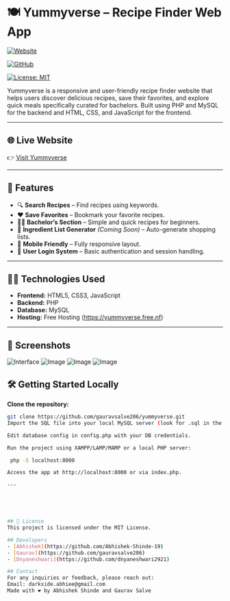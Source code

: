 # 🍽️ Yummyverse – Recipe Finder Web App

[![Website](https://img.shields.io/badge/Live%20Site-Yummyverse-green)](https://yummyverse.free.nf)

[![GitHub](https://img.shields.io/badge/GitHub-Repo-blue)](https://github.com/gauravsalve206/yummyverse)

[![License: MIT](https://img.shields.io/badge/License-MIT-yellow.svg)](LICENSE)

Yummyverse is a responsive and user-friendly recipe finder website that helps users discover delicious recipes, save their favorites, and explore quick meals specifically curated for bachelors. Built using PHP and MySQL for the backend and HTML, CSS, and JavaScript for the frontend.

---

## 🌐 Live Website

👉 [Visit Yummyverse](https://yummyverse.free.nf)

---

## 📌 Features

- 🔍 **Search Recipes** – Find recipes using keywords.
- ❤️ **Save Favorites** – Bookmark your favorite recipes.
- 👨‍🎓 **Bachelor’s Section** – Simple and quick recipes for beginners.
- 🛒 **Ingredient List Generator** *(Coming Soon)* – Auto-generate shopping lists.
- 📱 **Mobile Friendly** – Fully responsive layout.
- 🔐 **User Login System** – Basic authentication and session handling.

---

## 🧑‍💻 Technologies Used

- **Frontend:** HTML5, CSS3, JavaScript
- **Backend:** PHP
- **Database:** MySQL
- **Hosting:** Free Hosting (https://yummyverse.free.nf)

---

## 📸 Screenshots
![Interface](https://github.com/user-attachments/assets/04b997f3-ec11-43e1-a9da-65f13a3d2aa9)
![Image](https://github.com/user-attachments/assets/2ec59a24-28a3-47ff-a026-bff051c39f31)
![Image](https://github.com/user-attachments/assets/6798d954-218d-40c9-8c3d-23ec8024d324)
![Image](https://github.com/user-attachments/assets/a7efe215-9fa3-4ff8-b047-aad82c67fe9a)

## 🛠️ Getting Started Locally

**Clone the repository:**

   ```bash
   git clone https://github.com/gauravsalve206/yummyverse.git
Import the SQL file into your local MySQL server (look for .sql in the repo or create one).

Edit database config in config.php with your DB credentials.

Run the project using XAMPP/LAMP/MAMP or a local PHP server:

    php -S localhost:8000

Access the app at http://localhost:8000 or via index.php.

---





## 📄 License
This project is licensed under the MIT License.

## Developers
- [Abhishek](https://github.com/Abhishek-Shinde-19)
- [Gaurav](https://github.com/gauravsalve206)
- [Dnyaneshwari](https://github.com/dnyaneshwari2921)

## Contact
For any inquiries or feedback, please reach out: 
Email: darkside.abhiee@gmail.com  
Made with ❤️ by Abhishek Shinde and Gaurav Salve
